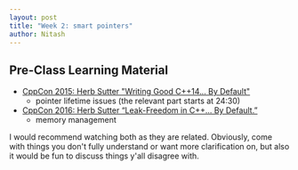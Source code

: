 ```yaml
---
layout: post
title: "Week 2: smart pointers"
author: Nitash
---
```


## Pre-Class Learning Material

* [CppCon 2015: Herb Sutter "Writing Good C++14... By Default"](https://youtu.be/hEx5DNLWGgA?t=1476)
   * pointer lifetime issues (the relevant part starts at 24:30)
* [CppCon 2016: Herb Sutter “Leak-Freedom in C++... By Default.”](https://www.youtube.com/watch?v=JfmTagWcqoE)
   * memory management

I would recommend watching both as they are related.
Obviously, come with things you don't fully understand or want more clarification on, but also it would be fun to discuss things y'all disagree with.
